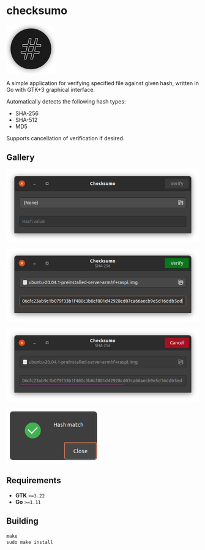# checksumo 

<img src="./data/checksumo.svg" width="128" alt="logo">

A simple application for verifying specified file against given hash, written in Go with GTK+3 graphical interface.

Automatically detects the following hash types:
- SHA-256
- SHA-512
- MD5

Supports cancellation of verification if desired.

## Gallery

![](data/screenshots/check1.png)

![](data/screenshots/check2.png)

![](data/screenshots/check3.png)

![](data/screenshots/check4.png)

## Requirements

- **GTK** `>=3.22`
- **Go** `>=1.11`

## Building

```shell script
make
sudo make install
```

